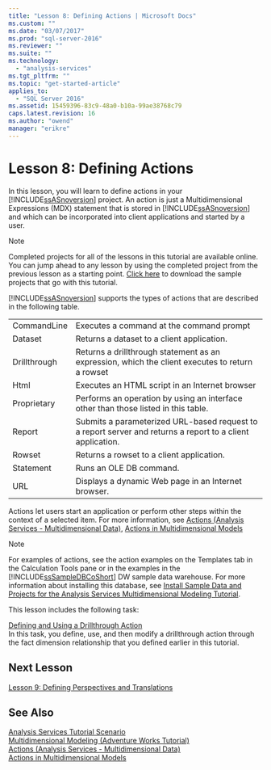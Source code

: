 ```yaml
---
title: "Lesson 8: Defining Actions | Microsoft Docs"
ms.custom: ""
ms.date: "03/07/2017"
ms.prod: "sql-server-2016"
ms.reviewer: ""
ms.suite: ""
ms.technology: 
  - "analysis-services"
ms.tgt_pltfrm: ""
ms.topic: "get-started-article"
applies_to: 
  - "SQL Server 2016"
ms.assetid: 15459396-83c9-48a0-b10a-99ae38768c79
caps.latest.revision: 16
ms.author: "owend"
manager: "erikre"
---
```

# Lesson 8: Defining Actions
In this lesson, you will learn to define actions in your [!INCLUDE[ssASnoversion](../../analysis-services/includes/ssasnoversion-md.md)] project. An action is just a Multidimensional Expressions (MDX) statement that is stored in [!INCLUDE[ssASnoversion](../../analysis-services/includes/ssasnoversion-md.md)] and which can be incorporated into client applications and started by a user.  
  
> [!NOTE]  
> Completed projects for all of the lessons in this tutorial are available online. You can jump ahead to any lesson by using the completed project from the previous lesson as a starting point. [Click here](http://go.microsoft.com/fwlink/?LinkID=221866) to download the sample projects that go with this tutorial.  
  
[!INCLUDE[ssASnoversion](../../analysis-services/includes/ssasnoversion-md.md)] supports the types of actions that are described in the following table.  
  
|||  
|-|-|  
|CommandLine|Executes a command at the command prompt|  
|Dataset|Returns a dataset to a client application.|  
|Drillthrough|Returns a drillthrough statement as an expression, which the client executes to return a rowset|  
|Html|Executes an HTML script in an Internet browser|  
|Proprietary|Performs an operation by using an interface other than those listed in this table.|  
|Report|Submits a parameterized URL-based request to a report server and returns a report to a client application.|  
|Rowset|Returns a rowset to a client application.|  
|Statement|Runs an OLE DB command.|  
|URL|Displays a dynamic Web page in an Internet browser.|  
  
Actions let users start an application or perform other steps within the context of a selected item. For more information, see [Actions &#40;Analysis Services - Multidimensional Data&#41;](../../analysis-services/multidimensional-models/actions-analysis-services-multidimensional-data.md), [Actions in Multidimensional Models](../../analysis-services/multidimensional-models/actions-in-multidimensional-models.md)  
  
> [!NOTE]  
> For examples of actions, see the action examples on the Templates tab in the Calculation Tools pane or in the examples in the [!INCLUDE[ssSampleDBCoShort](../../analysis-services/data-mining/includes/sssampledbcoshort-md.md)] DW sample data warehouse. For more information about installing this database, see [Install Sample Data and Projects for the Analysis Services Multidimensional Modeling Tutorial](../../analysis-services/tutorials/install-sample-data-and-projects.md).  
  
This lesson includes the following task:  
  
[Defining and Using a Drillthrough Action](../../analysis-services/tutorials/lesson-8-1-defining-and-using-a-drillthrough-action.md)  
In this task, you define, use, and then modify a drillthrough action through the fact dimension relationship that you defined earlier in this tutorial.  
  
## Next Lesson  
[Lesson 9: Defining Perspectives and Translations](../../analysis-services/tutorials/lesson-9-defining-perspectives-and-translations.md)  
  
## See Also  
[Analysis Services Tutorial Scenario](../../analysis-services/tutorials/analysis-services-tutorial-scenario.md)  
[Multidimensional Modeling &#40;Adventure Works Tutorial&#41;](../../analysis-services/tutorials/multidimensional-modeling-adventure-works-tutorial.md)  
[Actions &#40;Analysis Services - Multidimensional Data&#41;](../../analysis-services/multidimensional-models/actions-analysis-services-multidimensional-data.md)  
[Actions in Multidimensional Models](../../analysis-services/multidimensional-models/actions-in-multidimensional-models.md)  
  
  
  
